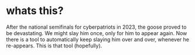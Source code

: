 # whats this?
After the national semifinals for cyberpatriots in 2023, the goose proved to be devastating. We might slay him once, only for him to appear again. Now there is a tool to automatically keep slaying him over and over, whenever he re-appears. This is that tool (hopefully).